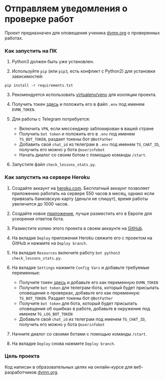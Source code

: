# Отправляем уведомления о проверке работ

Проект предназначен для оповещения ученика [dvmn.org](https://dvmn.org) о проверенных работах.

### Как запустить на ПК

1. Python3 должен быть уже установлен.

2. Используйте `pip` (или `pip3`, есть конфликт с Python2) для установки зависимостей:
```
pip install -r requirements.txt
```
3. Рекомендуется использовать [virtualenv/venv](https://docs.python.org/3/library/venv.html) для изоляции проекта.

4. Получить токен [здесь](https://dvmn.org/api/docs/) и положить его в файл `.env` под именем `DVMN_TOKEN`.

5. Для работы с Telegram потребуется:
    * Включить `VPN`, если мессенджер заблокирован в вашей стране 
    * Получить `bot token` и положить его в `.env` под именем `TG_BOT_TOKEN`, раздает токены бот `@BotFather`
    * Добавить свой `chat_id` из телеграм в `.env` под именем `TG_CHAT_ID`, получить его можно у бота `@userinfobot`
    * Начать диалог со своим ботом с помощью команды `/start`.

6. Запустите файл `check_lessons_stats.py`.

### Как запустить на сервере Heroku

1. Создайте аккаунт на [heroku.com](https://signup.heroku.com/). Бесплатный аккаунт позволяет приложению работать на сервере 550 часов в месяц, однако если привязать банковскую карту (деньги не спишут), время работы увеличится до 1000 часов.

2. Создайте новое [приложение](https://dashboard.heroku.com/new-app?org=personal-apps), лучше разместить его в Европе для ускорения ответов бота.

3. Разместите копию этого проекта в своем аккаунте на [GitHub](https://github.com).

4. На вкладке `Deploy` приложения Heroku свяжите его с проектом на GitHub и нажмите на `Deploy branch`.

5. На вкладке `Resources` включите работу `bot python3 check_lessons_stats.py`.

6. На вкладке `Settings` нажмите `Config Vars` и добавьте требуемые переменные:

    * Получите токен [здесь](https://dvmn.org/api/docs/) и добавьте его как переменную `DVMN_TOKEN`
    * Получите `bot token` для телеграм-бота, который будет присылать оповещения о проверках, добавьте его как переменную `TG_BOT_TOKEN`. Раздает токены бот `@BotFather`
    * Получите `bot token` для бота, который будет присылать оповещения об ошибках в работе, добавьте в окружение под именем `TG_LOG_BOT_TOKEN`
    * Добавьте свой `chat_id` из телеграм под именем `TG_CHAT_ID`, получить его можно у бота `@userinfobot`

7. Начните диалог со своими ботами с помощью команды `/start`.

8. На вкладке `Deploy` снова нажмите `Deploy branch`.

### Цель проекта

Код написан в образовательных целях на онлайн-курсе для веб-разработчиков [dvmn.org](https://dvmn.org/).
